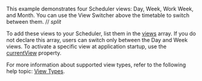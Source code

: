 This example demonstrates four Scheduler views: Day, Week, Work Week, and Month. You can use the View Switcher above the timetable to switch between them.
// _split_

To add these views to your Scheduler, list them in the [views](/Documentation/ApiReference/UI_Components/dxScheduler/Configuration/views/) array. If you do not declare this array, users can switch only between the Day and Week views. To activate a specific view at application startup, use the [currentView](/Documentation/ApiReference/UI_Components/dxScheduler/Configuration/#currentView) property.

For more information about supported view types, refer to the following help topic: [View Types](/Documentation/Guide/UI_Components/Scheduler/Views/View_Types/). 
